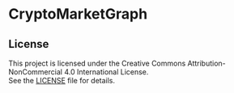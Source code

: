 # CryptoMarketGraph
## License

This project is licensed under the Creative Commons Attribution-NonCommercial 4.0 International License.  
See the [LICENSE](./LICENSE) file for details.
